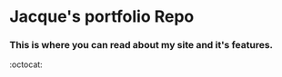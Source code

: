 # Jacque's portfolio Repo

### This is where you can read about my site and it's features.

:octocat: